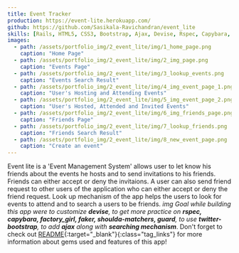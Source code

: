 ```yaml
---
title: Event Tracker
production: https://event-lite.herokuapp.com/
github: https://github.com/Sasikala-Ravichandran/event_lite
skills: [Rails, HTML5, CSS3, Bootstrap, Ajax, Devise, Rspec, Capybara, Factory Girl, GIT]
images:
  - path: /assets/portfolio_img/2_event_lite/img/1_home_page.png
    caption: "Home Page"
  - path: /assets/portfolio_img/2_event_lite/img/2_img_page.png
    caption: "Events Page"
  - path: /assets/portfolio_img/2_event_lite/img/3_lookup_events.png
    caption: "Events Search Result"
  - path: /assets/portfolio_img/2_event_lite/img/4_img_event_page_1.png
    caption: "User's Hosting and Attending Events"
  - path: /assets/portfolio_img/2_event_lite/img/5_img_event_page_2.png
    caption: "User's Hosted, Attended and Invited Events"
  - path: /assets/portfolio_img/2_event_lite/img/6_img_friends_page.png
    caption: "Friends Page"
  - path: /assets/portfolio_img/2_event_lite/img/7_lookup_friends.png
    caption: "Friends Search Result"
  - path: /assets/portfolio_img/2_event_lite/img/8_new_event_page.png
    caption: "Create an event"
---
```


Event lite is a 'Event Management System' allows user to let know his friends about the events he hosts and to send invitations to his friends. Friends can either accept or deny the invitaions. A user can also send friend request to other users of the application who can either accept or deny the friend request. Look up mechanism of the app helps the users to look for events to attend and to search a users to be friends.
*img Goal while building this app were to customize **devise**, to get more practice on **rspec, capybara, factory_girl, faker, shoulda-matchers, guard**, to use **twitter-bootstrap**, to add **ajax** along with **searching mechanism***. Don't forget to check out [README](https://github.com/Sasikala-Ravichandran/event_lite){:target="_blank"}{:class="tag_links"} for more information about gems used and features of this app!